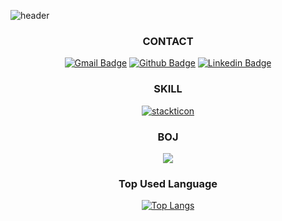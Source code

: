 
![header](https://capsule-render.vercel.app/api?type=slice&color=auto&height=300&section=header&text=voidmelody%20Github&render&fontSize=50)
<div align=center>
  
### CONTACT 
[![Gmail Badge](https://img.shields.io/badge/-sss9073@naver.com-c14438?style=flat&logo=Gmail&logoColor=white&link=mailto:sss9073@naver.com)](mailto:sss9073@naver.com) 
[![Github Badge](https://img.shields.io/badge/-voidmelody-grey?style=flat&logo=github&logoColor=white&link=https://github.com/voidmelody/)](https://www.github.com/voidmelody/) 
[![Linkedin Badge](https://img.shields.io/badge/-LinkedIn-blue?style=flat-square&logo=Linkedin&logoColor=white&link=https://www.linkedin.com/in/voidmelody/)](https://www.linkedin.com/in/voidmelody/)
              

### SKILL
[![stackticon](https://firebasestorage.googleapis.com/v0/b/stackticon-81399.appspot.com/o/images%2F1705755329111?alt=media&token=9fbf22fc-181d-4ba9-87f7-8953a5ec1ee4)](https://github.com/msdio/stackticon)


### BOJ
 <img src="http://mazassumnida.wtf/api/v2/generate_badge?boj=jeffrey9073"/>

 ### Top Used Language
[![Top Langs](https://github-readme-stats.vercel.app/api/top-langs/?username=voidmelody)](https://github.com/anuraghazra/github-readme-stats)

</div>
